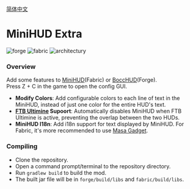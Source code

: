[简体中文](./README.md)

# MiniHUD Extra
<p>
  <img alt="forge" src="https://cdn.jsdelivr.net/npm/@intergrav/devins-badges@3.2.0/assets/cozy/supported/forge_vector.svg">
  <img alt="fabric" src="https://cdn.jsdelivr.net/npm/@intergrav/devins-badges@3.2.0/assets/cozy/supported/fabric_vector.svg">
  <img alt="architectury" src="https://cdn.jsdelivr.net/npm/@intergrav/devins-badges@3.2.0/assets/cozy/requires/architectury-api_vector.svg">
</p>

### Overview
Add some features to [MiniHUD](https://www.curseforge.com/minecraft/mc-mods/minihud)(Fabric) or [BoccHUD](https://modrinth.com/mod/bocchud)(Forge).<br>
Press Z + C in the game to open the config GUI.
- **Modify Colors**: Add configurable colors to each line of text in the MiniHUD, instead of just one color for the entire HUD's text.
- **[FTB Ultimine](https://www.curseforge.com/minecraft/mc-mods/ftb-ultimine-fabric) Supoort**: Automatically disables MiniHUD when FTB Ultimine is active, preventing the overlap between the two HUDs.
- **MiniHUD I18n**: Add i18n support for text displayed by MiniHUD. For Fabric, it's more recommended to use [Masa Gadget](https://modrinth.com/mod/masa-gadget/).

### Compiling
- Clone the repository.
- Open a command prompt/terminal to the repository directory.
- Run `gradlew build` to build the mod.
- The built jar file will be in `forge/build/libs` and `fabric/build/libs`.